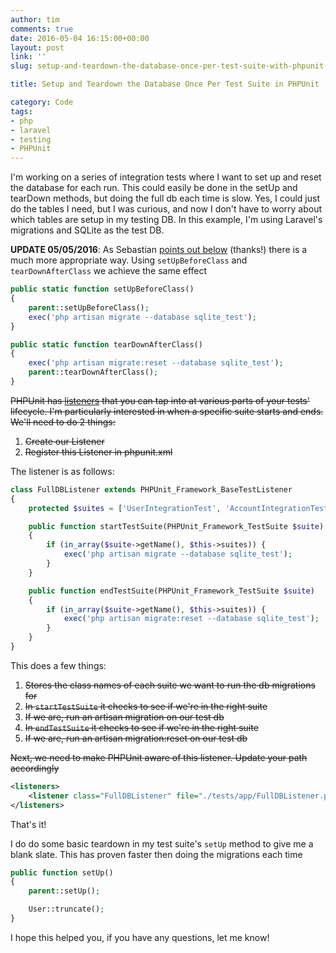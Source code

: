 ```yaml
---
author: tim
comments: true
date: 2016-05-04 16:15:00+00:00
layout: post
link: ''
slug: setup-and-teardown-the-database-once-per-test-suite-with-phpunit-listeners

title: Setup and Teardown the Database Once Per Test Suite in PHPUnit 

category: Code
tags:
- php
- laravel
- testing
- PHPUnit
---
```


I'm working on a series of integration tests where I want to set up and reset the database for each run. This could easily be done in the setUp and tearDown methods, but doing the full db each time is slow. Yes, I could just do the tables I need, but I was curious, and now I don't have to worry about which tables are setup in my testing DB. In this example, I'm using Laravel's migrations and SQLite as the test DB.

**UPDATE 05/05/2016**: As Sebastian [points out below](http://www.timbroder.com/2016/05/Setup-and-Teardown-the-Database-Once-Per-Test-Suite-with-PHPUnit-Listeners.html#comment-2659950789 "point out below") (thanks!) there is a much more appropriate way. Using ```setUpBeforeClass``` and ```tearDownAfterClass``` we achieve the same effect

```php
public static function setUpBeforeClass()
{
    parent::setUpBeforeClass();
    exec('php artisan migrate --database sqlite_test');
}

public static function tearDownAfterClass()
{
    exec('php artisan migrate:reset --database sqlite_test');
    parent::tearDownAfterClass(); 
}
```

<del>PHPUnit has [listeners](https://phpunit.de/manual/current/en/extending-phpunit.html#extending-phpunit.examples.SimpleTestListener.php "listeners") that you can tap into at various parts of your tests' lifecycle. I'm particularly interested in when a specific suite starts and ends. We'll need to do 2 things:</del>

1. <del>Create our Listener</del>
2. <del>Register this Listener in phpunit.xml</del>

The listener is as follows:

```php
class FullDBListener extends PHPUnit_Framework_BaseTestListener
{
    protected $suites = ['UserIntegrationTest', 'AccountIntegrationTest'];

    public function startTestSuite(PHPUnit_Framework_TestSuite $suite)
    {
        if (in_array($suite->getName(), $this->suites)) {
            exec('php artisan migrate --database sqlite_test');
        }
    }

    public function endTestSuite(PHPUnit_Framework_TestSuite $suite)
    {
        if (in_array($suite->getName(), $this->suites)) {
            exec('php artisan migrate:reset --database sqlite_test');
        }
    }
}
```

This does a few things:

1. <del>Stores the class names of each suite we want to run the db migrations for</del>
2. <del>In ```startTestSuite``` it checks to see if we're in the right suite</del>
3. <del>If we are, run an artisan migration on our test db</del>
4. <del>In ```endTestSuite``` it checks to see if we're in the right suite</del>
5. <del>If we are, run an artisan migration:reset on our test db</del>

<del>Next, we need to make PHPUnit aware of this listener. Update your path accordingly</del>

```xml
<listeners>
    <listener class="FullDBListener" file="./tests/app/FullDBListener.php"></listener>
</listeners>
```

That's it! 

I do do some basic teardown in my test suite's ```setUp``` method to give me a blank slate. This has proven faster then doing the migrations each time

```php
public function setUp()
{
    parent::setUp();

    User::truncate();
}
```

I hope this helped you, if you have any questions, let me know!